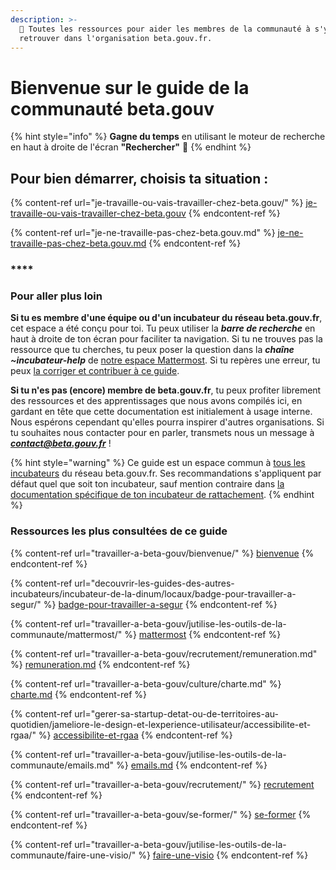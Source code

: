 ```yaml
---
description: >-
  🧭 Toutes les ressources pour aider les membres de la communauté à s'y
  retrouver dans l'organisation beta.gouv.fr.
---
```


# Bienvenue sur le guide de la communauté beta.gouv

{% hint style="info" %}
**Gagne du temps** en utilisant le moteur de recherche en haut à droite de l'écran **"Rechercher"** 🔎
{% endhint %}

## Pour bien démarrer, choisis ta situation :

{% content-ref url="je-travaille-ou-vais-travailler-chez-beta.gouv/" %}
[je-travaille-ou-vais-travailler-chez-beta.gouv](je-travaille-ou-vais-travailler-chez-beta.gouv/)
{% endcontent-ref %}

{% content-ref url="je-ne-travaille-pas-chez-beta.gouv.md" %}
[je-ne-travaille-pas-chez-beta.gouv.md](je-ne-travaille-pas-chez-beta.gouv.md)
{% endcontent-ref %}

### ****

### **Pour aller plus loin**

**Si tu es membre d'une équipe ou d'un incubateur du réseau beta.gouv.fr**, cet espace a été conçu pour toi.  Tu peux utiliser la _**barre de recherche**_ en haut à droite de ton écran pour faciliter ta navigation. Si tu ne trouves pas la ressource que tu cherches, tu peux poser la question dans la _**chaîne \~incubateur-help**_ de [notre espace Mattermost](travailler-a-beta-gouv/jutilise-les-outils-de-la-communaute/mattermost/). Si tu repères une erreur, tu peux [la corriger et contribuer à ce guide](travailler-a-beta-gouv/jutilise-les-outils-de-la-communaute/gitbook/comment-contribuer-a-cette-documentation.md).&#x20;

**Si tu n'es pas (encore) membre de beta.gouv.fr**, tu peux profiter librement des ressources et des apprentissages que nous avons compilés ici, en gardant en tête que cette documentation est initialement à usage interne. Nous espérons cependant qu'elles pourra inspirer d'autres organisations. Si tu souhaites nous contacter pour en parler, transmets nous un message à _**contact@beta.gouv.fr**_ !

{% hint style="warning" %}
Ce guide est un espace commun à [tous les incubateurs](https://beta.gouv.fr/communaute/) du réseau beta.gouv.fr. Ses recommandations s'appliquent par défaut quel que soit ton incubateur, sauf mention contraire dans [la documentation spécifique de ton incubateur de rattachement](https://doc.incubateur.net/communaute/travailler-a-beta-gouv/bienvenue/to-do-darrivee#decouvre-la-documentation-specifique-a-ton-incubateur).
{% endhint %}

###

### Ressources les plus consultées de ce guide

{% content-ref url="travailler-a-beta-gouv/bienvenue/" %}
[bienvenue](travailler-a-beta-gouv/bienvenue/)
{% endcontent-ref %}

{% content-ref url="decouvrir-les-guides-des-autres-incubateurs/incubateur-de-la-dinum/locaux/badge-pour-travailler-a-segur/" %}
[badge-pour-travailler-a-segur](decouvrir-les-guides-des-autres-incubateurs/incubateur-de-la-dinum/locaux/badge-pour-travailler-a-segur/)
{% endcontent-ref %}

{% content-ref url="travailler-a-beta-gouv/jutilise-les-outils-de-la-communaute/mattermost/" %}
[mattermost](travailler-a-beta-gouv/jutilise-les-outils-de-la-communaute/mattermost/)
{% endcontent-ref %}

{% content-ref url="travailler-a-beta-gouv/recrutement/remuneration.md" %}
[remuneration.md](travailler-a-beta-gouv/recrutement/remuneration.md)
{% endcontent-ref %}

{% content-ref url="travailler-a-beta-gouv/culture/charte.md" %}
[charte.md](travailler-a-beta-gouv/culture/charte.md)
{% endcontent-ref %}

{% content-ref url="gerer-sa-startup-detat-ou-de-territoires-au-quotidien/jameliore-le-design-et-lexperience-utilisateur/accessibilite-et-rgaa/" %}
[accessibilite-et-rgaa](gerer-sa-startup-detat-ou-de-territoires-au-quotidien/jameliore-le-design-et-lexperience-utilisateur/accessibilite-et-rgaa/)
{% endcontent-ref %}

{% content-ref url="travailler-a-beta-gouv/jutilise-les-outils-de-la-communaute/emails.md" %}
[emails.md](travailler-a-beta-gouv/jutilise-les-outils-de-la-communaute/emails.md)
{% endcontent-ref %}

{% content-ref url="travailler-a-beta-gouv/recrutement/" %}
[recrutement](travailler-a-beta-gouv/recrutement/)
{% endcontent-ref %}

{% content-ref url="travailler-a-beta-gouv/se-former/" %}
[se-former](travailler-a-beta-gouv/se-former/)
{% endcontent-ref %}

{% content-ref url="travailler-a-beta-gouv/jutilise-les-outils-de-la-communaute/faire-une-visio/" %}
[faire-une-visio](travailler-a-beta-gouv/jutilise-les-outils-de-la-communaute/faire-une-visio/)
{% endcontent-ref %}
